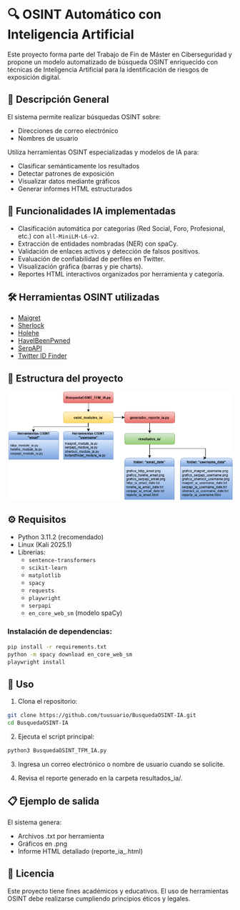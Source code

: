 # 🔍 OSINT Automático con Inteligencia Artificial

Este proyecto forma parte del Trabajo de Fin de Máster en Ciberseguridad y propone un modelo automatizado de búsqueda OSINT enriquecido con técnicas de Inteligencia Artificial para la identificación de riesgos de exposición digital.

## 🚀 Descripción General

El sistema permite realizar búsquedas OSINT sobre:
- Direcciones de correo electrónico
- Nombres de usuario

Utiliza herramientas OSINT especializadas y modelos de IA para:
- Clasificar semánticamente los resultados
- Detectar patrones de exposición
- Visualizar datos mediante gráficos
- Generar informes HTML estructurados

## 🧠 Funcionalidades IA implementadas

- Clasificación automática por categorías (Red Social, Foro, Profesional, etc.) con `all-MiniLM-L6-v2`.
- Extracción de entidades nombradas (NER) con spaCy.
- Validación de enlaces activos y detección de falsos positivos.
- Evaluación de confiabilidad de perfiles en Twitter.
- Visualización gráfica (barras y pie charts).
- Reportes HTML interactivos organizados por herramienta y categoría.

## 🛠️ Herramientas OSINT utilizadas

- [Maigret](https://github.com/soxoj/maigret)
- [Sherlock](https://github.com/sherlock-project/sherlock)
- [Holehe](https://github.com/megadose/holehe)
- [HaveIBeenPwned](https://haveibeenpwned.com/)
- [SerpAPI](https://serpapi.com/)
- [Twitter ID Finder](https://twiteridfinder.com)

## 📂 Estructura del proyecto

![Estructura del proyecto](images/flujo_funcional_OSINT+IA.png)


## ⚙️ Requisitos

- Python 3.11.2 (recomendado)
- Linux (Kali 2025.1)
- Librerías:
  - `sentence-transformers`
  - `scikit-learn`
  - `matplotlib`
  - `spacy`
  - `requests`
  - `playwright`
  - `serpapi`
  - `en_core_web_sm` (modelo spaCy)

### Instalación de dependencias:

```bash
pip install -r requirements.txt
python -m spacy download en_core_web_sm
playwright install
```

## 🧪 Uso
1. Clona el repositorio:

```bash
git clone https://github.com/tuusuario/BusquedaOSINT-IA.git
cd BusquedaOSINT-IA
```

2. Ejecuta el script principal:
```bash
python3 BusquedaOSINT_TFM_IA.py
```
3. Ingresa un correo electrónico o nombre de usuario cuando se solicite.

4. Revisa el reporte generado en la carpeta resultados_ia/.

## 📋 Ejemplo de salida
El sistema genera:

- Archivos .txt por herramienta
- Gráficos en .png
- Informe HTML detallado (reporte_ia_<objetivo>.html)

## 📜 Licencia
Este proyecto tiene fines académicos y educativos. El uso de herramientas OSINT debe realizarse cumpliendo principios éticos y legales.

